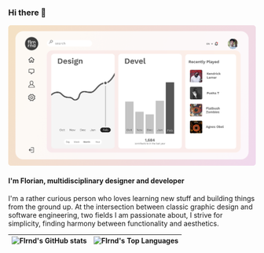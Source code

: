 ### Hi there 👋

![Dashboard design mock simulating a real app UI with Florian profile](https://raw.githubusercontent.com/flrnd/flrnd/master/flrnd_dashboard_profile.png)

#### I'm Florian, multidisciplinary designer and developer

I'm a rather curious person who loves learning new stuff and building things from the ground up. At the intersection between classic graphic design and software engineering, two fields I am passionate about, I strive for simplicity, finding harmony between functionality and aesthetics.

| ![Flrnd's GitHub stats](https://github-readme-stats-flrnd.vercel.app/api?username=flrnd&count_private=true&show_icons=true&hide_border=true) | ![Flrnd's Top Languages](https://github-readme-stats-flrnd.vercel.app/api/top-langs/?username=flrnd&layout=compact&count_private=true&hide_border=true&&langs_count=10&exclude_repo=github-readme-stats)
| ---- | ---- |





